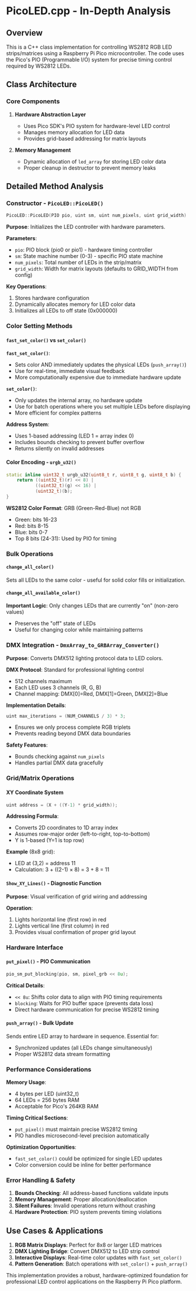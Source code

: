 # PicoLED.cpp - In-Depth Analysis

## Overview
This is a C++ class implementation for controlling WS2812 RGB LED strips/matrices using a Raspberry Pi Pico microcontroller. The code uses the Pico's PIO (Programmable I/O) system for precise timing control required by WS2812 LEDs.

## Class Architecture

### **Core Components**

1. **Hardware Abstraction Layer**
   - Uses Pico SDK's PIO system for hardware-level LED control
   - Manages memory allocation for LED data
   - Provides grid-based addressing for matrix layouts

2. **Memory Management**
   - Dynamic allocation of `led_array` for storing LED color data
   - Proper cleanup in destructor to prevent memory leaks

## Detailed Method Analysis

### **Constructor - `PicoLED::PicoLED()`**
```cpp
PicoLED::PicoLED(PIO pio, uint sm, uint num_pixels, uint grid_width)
```

**Purpose**: Initializes the LED controller with hardware parameters.

**Parameters**:
- `pio`: PIO block (pio0 or pio1) - hardware timing controller
- `sm`: State machine number (0-3) - specific PIO state machine
- `num_pixels`: Total number of LEDs in the strip/matrix
- `grid_width`: Width for matrix layouts (defaults to GRID_WIDTH from config)

**Key Operations**:
1. Stores hardware configuration
2. Dynamically allocates memory for LED color data
3. Initializes all LEDs to off state (0x000000)

### **Color Setting Methods**

#### **`fast_set_color()` vs `set_color()`**

**`fast_set_color()`**:
- Sets color AND immediately updates the physical LEDs (`push_array()`)
- Use for real-time, immediate visual feedback
- More computationally expensive due to immediate hardware update

**`set_color()`**:
- Only updates the internal array, no hardware update
- Use for batch operations where you set multiple LEDs before displaying
- More efficient for complex patterns

**Address System**:
- Uses 1-based addressing (LED 1 = array index 0)
- Includes bounds checking to prevent buffer overflow
- Returns silently on invalid addresses

#### **Color Encoding - `urgb_u32()`**
```cpp
static inline uint32_t urgb_u32(uint8_t r, uint8_t g, uint8_t b) {
    return ((uint32_t)(r) << 8) |
           ((uint32_t)(g) << 16) |
           (uint32_t)(b);
}
```

**WS2812 Color Format**: GRB (Green-Red-Blue) not RGB
- Green: bits 16-23
- Red: bits 8-15  
- Blue: bits 0-7
- Top 8 bits (24-31): Used by PIO for timing

### **Bulk Operations**

#### **`change_all_color()`**
Sets all LEDs to the same color - useful for solid color fills or initialization.

#### **`change_all_available_color()`**
**Important Logic**: Only changes LEDs that are currently "on" (non-zero values)
- Preserves the "off" state of LEDs
- Useful for changing color while maintaining patterns

### **DMX Integration - `DmxArray_to_GRBArray_Converter()`**

**Purpose**: Converts DMX512 lighting protocol data to LED colors.

**DMX Protocol**: Standard for professional lighting control
- 512 channels maximum
- Each LED uses 3 channels (R, G, B)
- Channel mapping: DMX[0]=Red, DMX[1]=Green, DMX[2]=Blue

**Implementation Details**:
```cpp
uint max_iterations = (NUM_CHANNELS / 3) * 3;
```
- Ensures we only process complete RGB triplets
- Prevents reading beyond DMX data boundaries

**Safety Features**:
- Bounds checking against `num_pixels`
- Handles partial DMX data gracefully

### **Grid/Matrix Operations**

#### **XY Coordinate System**
```cpp
uint address = (X + ((Y-1) * grid_width));
```

**Addressing Formula**:
- Converts 2D coordinates to 1D array index
- Assumes row-major order (left-to-right, top-to-bottom)
- Y is 1-based (Y=1 is top row)

**Example** (8x8 grid):
- LED at (3,2) = address 11
- Calculation: 3 + ((2-1) × 8) = 3 + 8 = 11

#### **`Show_XY_Lines()` - Diagnostic Function**
**Purpose**: Visual verification of grid wiring and addressing

**Operation**:
1. Lights horizontal line (first row) in red
2. Lights vertical line (first column) in red  
3. Provides visual confirmation of proper grid layout

### **Hardware Interface**

#### **`put_pixel()` - PIO Communication**
```cpp
pio_sm_put_blocking(pio, sm, pixel_grb << 8u);
```

**Critical Details**:
- `<< 8u`: Shifts color data to align with PIO timing requirements
- `blocking`: Waits for PIO buffer space (prevents data loss)
- Direct hardware communication for precise WS2812 timing

#### **`push_array()` - Bulk Update**
Sends entire LED array to hardware in sequence. Essential for:
- Synchronized updates (all LEDs change simultaneously)
- Proper WS2812 data stream formatting

### **Performance Considerations**

**Memory Usage**:
- 4 bytes per LED (uint32_t)
- 64 LEDs = 256 bytes RAM
- Acceptable for Pico's 264KB RAM

**Timing Critical Sections**:
- `put_pixel()` must maintain precise WS2812 timing
- PIO handles microsecond-level precision automatically

**Optimization Opportunities**:
- `fast_set_color()` could be optimized for single LED updates
- Color conversion could be inline for better performance

### **Error Handling & Safety**

1. **Bounds Checking**: All address-based functions validate inputs
2. **Memory Management**: Proper allocation/deallocation
3. **Silent Failures**: Invalid operations return without crashing
4. **Hardware Protection**: PIO system prevents timing violations

## Use Cases & Applications

1. **RGB Matrix Displays**: Perfect for 8x8 or larger LED matrices
2. **DMX Lighting Bridge**: Convert DMX512 to LED strip control
3. **Interactive Displays**: Real-time color updates with `fast_set_color()`
4. **Pattern Generation**: Batch operations with `set_color()` + `push_array()`

This implementation provides a robust, hardware-optimized foundation for professional LED control applications on the Raspberry Pi Pico platform.

